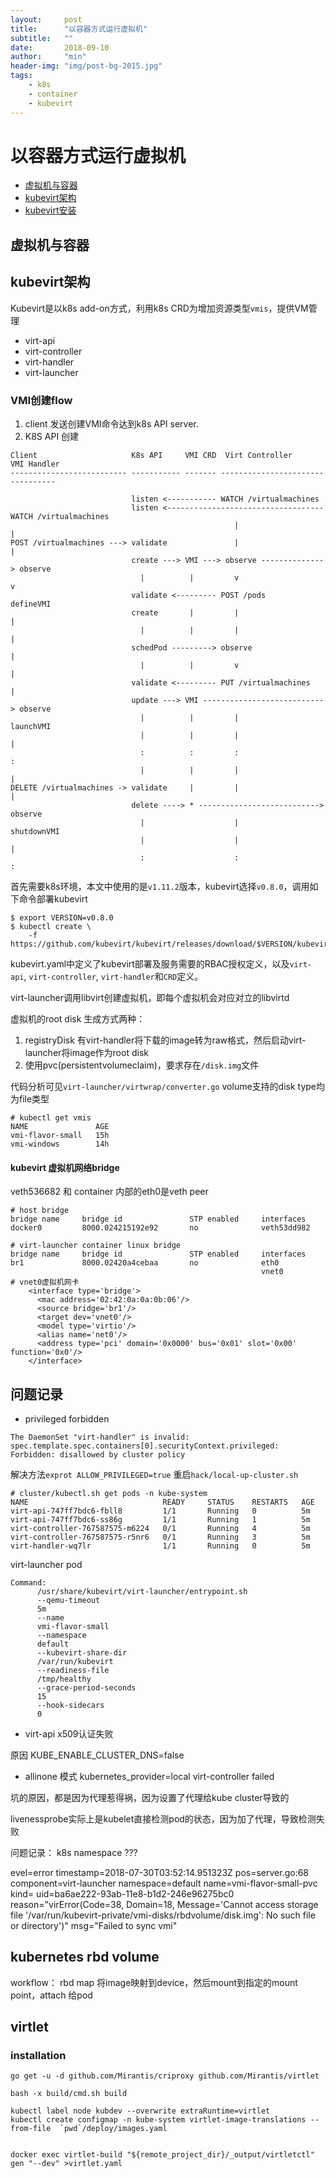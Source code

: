 ```yaml
---
layout:     post
title:      "以容器方式运行虚拟机"
subtitle:   ""
date:       2018-09-10
author:     "min"
header-img: "img/post-bg-2015.jpg"
tags:
    - k8s
    - container
    - kubevirt
---
```


# 以容器方式运行虚拟机

* [虚拟机与容器](#虚拟机与容器)
* [kubevirt架构](#kubevirt架构)
* [kubevirt安装](#kubevirt安装)



## 虚拟机与容器




## kubevirt架构

Kubevirt是以k8s add-on方式，利用k8s CRD为增加资源类型`vmis`，提供VM管理

- virt-api
- virt-controller
- virt-handler
- virt-launcher

### VMI创建flow

1. client 发送创建VMI命令达到k8s API server.
2. K8S API 创建

```commandline
Client                     K8s API     VMI CRD  Virt Controller         VMI Handler
-------------------------- ----------- ------- ----------------------- ----------

                           listen <----------- WATCH /virtualmachines
                           listen <----------------------------------- WATCH /virtualmachines
                                                  |                       |
POST /virtualmachines ---> validate               |                       |
                           create ---> VMI ---> observe --------------> observe
                             |          |         v                       v
                           validate <--------- POST /pods              defineVMI
                           create       |         |                       |
                             |          |         |                       |
                           schedPod ---------> observe                    |
                             |          |         v                       |
                           validate <--------- PUT /virtualmachines       |
                           update ---> VMI ---------------------------> observe
                             |          |         |                    launchVMI
                             |          |         |                       |
                             :          :         :                       :
                             |          |         |                       |
DELETE /virtualmachines -> validate     |         |                       |
                           delete ----> * ---------------------------> observe
                             |                    |                    shutdownVMI
                             |                    |                       |
                             :                    :                       :
```

首先需要k8s环境，本文中使用的是`v1.11.2`版本，kubevirt选择`v0.8.0`，调用如下命令部署kubevirt
```commandline
$ export VERSION=v0.8.0
$ kubectl create \
    -f https://github.com/kubevirt/kubevirt/releases/download/$VERSION/kubevirt.yaml
```
kubevirt.yaml中定义了kubevirt部署及服务需要的RBAC授权定义，以及`virt-api`, `virt-controller`,
`virt-handler`和`CRD`定义。



virt-launcher调用libvirt创建虚拟机，即每个虚拟机会对应对立的libvirtd

虚拟机的root disk 生成方式两种：
1. registryDisk 有virt-handler将下载的image转为raw格式，然后启动virt-launcher将image作为root disk
2. 使用pvc(persistentvolumeclaim)，要求存在`/disk.img`文件

代码分析可见`virt-launcher/virtwrap/converter.go` volume支持的disk type均为file类型


```commandline
# kubectl get vmis
NAME               AGE
vmi-flavor-small   15h
vmi-windows        14h
```

#### kubevirt 虚拟机网络bridge


veth536682 和 container 内部的eth0是veth peer

```
# host bridge
bridge name     bridge id               STP enabled     interfaces
docker0         8000.024215192e92       no              veth53dd982

# virt-launcher container linux bridge
bridge name     bridge id               STP enabled     interfaces
br1             8000.02420a4cebaa       no              eth0
                                                        vnet0
# vnet0虚拟机网卡
    <interface type='bridge'>
      <mac address='02:42:0a:0a:0b:06'/>
      <source bridge='br1'/>
      <target dev='vnet0'/>
      <model type='virtio'/>
      <alias name='net0'/>
      <address type='pci' domain='0x0000' bus='0x01' slot='0x00' function='0x0'/>
    </interface>
```

## 问题记录

- privileged forbidden
```text
The DaemonSet "virt-handler" is invalid: spec.template.spec.containers[0].securityContext.privileged: Forbidden: disallowed by cluster policy
```

解决方法`exprot ALLOW_PRIVILEGED=true` 重启`hack/local-up-cluster.sh`

```
# cluster/kubectl.sh get pods -n kube-system
NAME                              READY     STATUS    RESTARTS   AGE
virt-api-747ff7bdc6-fbll8         1/1       Running   0          5m
virt-api-747ff7bdc6-ss86g         1/1       Running   1          5m
virt-controller-767587575-m6224   0/1       Running   4          5m
virt-controller-767587575-r5nr6   0/1       Running   3          5m
virt-handler-wq7lr                1/1       Running   0          5m
```

virt-launcher pod

```commandline
Command:
      /usr/share/kubevirt/virt-launcher/entrypoint.sh
      --qemu-timeout
      5m
      --name
      vmi-flavor-small
      --namespace
      default
      --kubevirt-share-dir
      /var/run/kubevirt
      --readiness-file
      /tmp/healthy
      --grace-period-seconds
      15
      --hook-sidecars
      0
```



- virt-api x509认证失败

原因 KUBE_ENABLE_CLUSTER_DNS=false

- allinone 模式 kubernetes_provider=local virt-controller failed

坑的原因，都是因为代理惹得祸，因为设置了代理给kube cluster导致的 

livenessprobe实际上是kubelet直接检测pod的状态，因为加了代理，导致检测失败


问题记录： k8s namespace ???


evel=error timestamp=2018-07-30T03:52:14.951323Z pos=server.go:68 component=virt-launcher namespace=default name=vmi-flavor-small-pvc kind= uid=ba6ae222-93ab-11e8-b1d2-246e96275bc0 reason="virError(Code=38, Domain=18, Message='Cannot access storage file '/var/run/kubevirt-private/vmi-disks/rbdvolume/disk.img': No such file or directory')" msg="Failed to sync vmi"



## kubernetes rbd volume

workflow： rbd map 将image映射到device，然后mount到指定的mount point，attach 给pod



## virtlet 
### installation
```commandline
go get -u -d github.com/Mirantis/criproxy github.com/Mirantis/virtlet

bash -x build/cmd.sh build

kubectl label node kubdev --overwrite extraRuntime=virtlet
kubectl create configmap -n kube-system virtlet-image-translations --from-file  `pwd`/deploy/images.yaml


docker exec virtlet-build "${remote_project_dir}/_output/virtletctl" gen "--dev" >virtlet.yaml

```